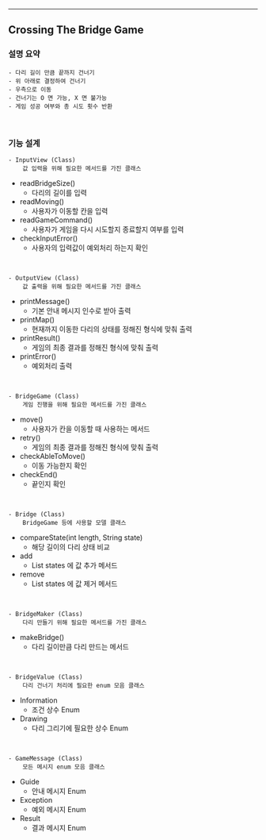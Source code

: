 ---

## Crossing The Bridge Game


### 설명 요약

    - 다리 길이 만큼 끝까지 건너기
    - 위 아래로 결정하여 건너기
    - 우측으로 이동
    - 건너기는 O 면 가능, X 면 불가능
    - 게임 성공 여부와 총 시도 횟수 반환


<br/>

### 기능 설계

    - InputView (Class)
        값 입력을 위해 필요한 메서드를 가진 클래스

* readBridgeSize()
    - 다리의 길이를 입력
* readMoving()
    - 사용자가 이동할 칸을 입력
* readGameCommand()
    - 사용자가 게임을 다시 시도할지 종료할지 여부를 입력
* checkInputError()
    - 사용자의 입력값이 예외처리 하는지 확인

<br/>

    - OutputView (Class)
        값 출력을 위해 필요한 메서드를 가진 클래스

* printMessage()
    - 기본 안내 메시지 인수로 받아 출력
* printMap()
    - 현재까지 이동한 다리의 상태를 정해진 형식에 맞춰 출력
* printResult()
    - 게임의 최종 결과를 정해진 형식에 맞춰 출력
* printError()
    - 예외처리 출력

<br/>

    - BridgeGame (Class)
        게임 진행을 위해 필요한 메서드를 가진 클래스

* move()
    - 사용자가 칸을 이동할 때 사용하는 메서드
* retry()
    - 게임의 최종 결과를 정해진 형식에 맞춰 출력
* checkAbleToMove()
    - 이동 가능한지 확인
* checkEnd()
    - 끝인지 확인


<br/>

    - Bridge (Class)
        BridgeGame 등에 사용할 모델 클래스 

* compareState(int length, String state)
  - 해당 길이의 다리 상태 비교 
* add
  - List<String> states 에 값 추가 메서드
* remove
  - List<String> states 에 값 제거 메서드


<br/>

    - BridgeMaker (Class)
        다리 만들기 위해 필요한 메서드를 가진 클래스

* makeBridge()
    - 다리 길이만큼 다리 만드는 메서드


<br/>

    - BridgeValue (Class)
        다리 건너기 처리에 필요한 enum 모음 클래스 

* Information
    - 조건 상수 Enum
* Drawing
    - 다리 그리기에 필요한 상수 Enum

<br/>

    - GameMessage (Class)
        모든 메시지 enum 모음 클래스 

* Guide
    - 안내 메시지 Enum
* Exception
    - 예외 메시지 Enum
* Result
    - 결과 메시지 Enum
